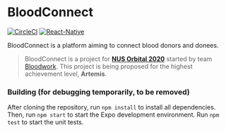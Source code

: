 # BloodConnect
[![CircleCI](https://circleci.com/gh/bloodwork-nus/bloodconnect.svg?style=svg)](https://circleci.com/gh/bloodwork-nus/bloodconnect)
[![React-Native](https://img.shields.io/badge/react--native-v0.62-blue?logo=react)](https://reactnative.dev)

BloodConnect is a platform aiming to connect blood donors and donees.
> BloodConnect is a project for **[NUS Orbital 2020](https://orbital.comp.nus.edu.sg)** started by team [Bloodwork](https://github.com/bloodwork-nus). This project is being proposed for the highest achievement level, **Artemis**.

### Building (for debugging temporarily, to be removed)
After cloning the repository, run `npm install` to install all dependencies. Then, run `npm start` to start the Expo development environment. Run `npm test` to start the unit tests.
